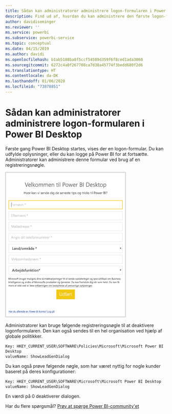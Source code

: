 ```yaml
---
title: Sådan kan administratorer administrere logon-formularen i Power BI Desktop
description: Find ud af, hvordan du kan administrere den første logon-formular, når Power BI Desktop åbnes.
author: davidiseminger
ms.reviewer: ''
ms.service: powerbi
ms.subservice: powerbi-service
ms.topic: conceptual
ms.date: 04/15/2019
ms.author: davidi
ms.openlocfilehash: b1ab5188ba8f5ccf54589d359f6f8ced1ada3060
ms.sourcegitcommit: 6272c4a0f267708ca7d38a45774f3bedd680f2d6
ms.translationtype: HT
ms.contentlocale: da-DK
ms.lasthandoff: 01/06/2020
ms.locfileid: "73878851"
---
```

# <a name="how-administrators-can-manage-the-power-bi-desktop-sign-in-form"></a>Sådan kan administratorer administrere logon-formularen i Power BI Desktop
Første gang Power BI Desktop startes, vises der en logon-formular. Du kan udfylde oplysninger, eller du kan logge på Power BI for at fortsætte. Administratorer kan administrere denne formular ved brug af en registreringsnøgle. 

![Formular til første logon til Power BI](media/desktop-admin-sign-in-form/sign-in-form.png)

Administratorer kan bruge følgende registreringsnøgle til at deaktivere logonformularen. Den kan også sendes til en hel organisation ved hjælp af globale politikker.

```
Key: HKEY_CURRENT_USER\SOFTWARE\Policies\Microsoft\Microsoft Power BI Desktop
valueName: ShowLeadGenDialog
```
Du kan også prøve følgende nøgle, som har været nyttig for nogle kunder baseret på deres konfigurationer:

```
Key: HKEY_CURRENT_USER\SOFTWARE\Microsoft\Microsoft Power BI Desktop
valueName: ShowLeadGenDialog
```

En værdi på 0 deaktiverer dialogen.




Har du flere spørgsmål? [Prøv at spørge Power BI-community'et](https://community.powerbi.com/)

